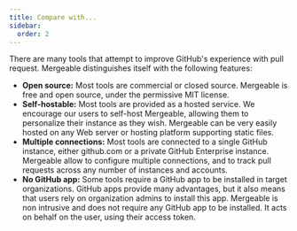 ```yaml
---
title: Compare with...
sidebar:
  order: 2
---
```


There are many tools that attempt to improve GitHub's experience with pull request.
Mergeable distinguishes itself with the following features:

- **Open source:** Most tools are commercial or closed source.
  Mergeable is free and open source, under the permissive MIT license.
- **Self-hostable:** Most tools are provided as a hosted service.
  We encourage our users to self-host Mergeable, allowing them to personalize their instance as they wish.
  Mergeable can be very easily hosted on any Web server or hosting platform supporting static files.
- **Multiple connections:** Most tools are connected to a single GitHub instance, either github.com or a private GitHub Enterprise instance.
  Mergeable allow to configure multiple connections, and to track pull requests across any number of instances and accounts.
- **No GitHub app:** Some tools require a GitHub app to be installed in target organizations.
  GitHub apps provide many advantages, but it also means that users rely on organization admins to install this app.
  Mergeable is non intrusive and does not require any GitHub app to be installed.
  It acts on behalf on the user, using their access token.
